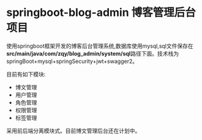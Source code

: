 # springboot-blog-admin  博客管理后台项目

  使用springboot框架开发的博客后台管理系统,数据库使用mysql,sql文件保存在**src/main/java/com/zqy/blog_admin/system/sql**路径下面。技术栈为springBoot+mysql+springSecurity+jwt+swagger2。  

  目前有如下模块:   
  - 博文管理
  - 用户管理
  - 角色管理
  - 权限管理
  - 标签管理

  采用前后端分离模块式。目前博文管理后台还在计划中。




